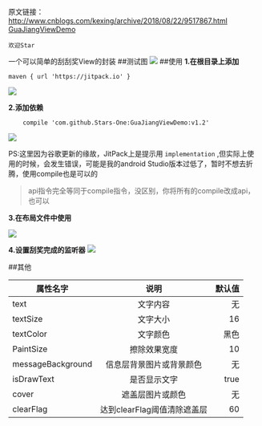 原文链接：http://www.cnblogs.com/kexing/archive/2018/08/22/9517867.html
[GuaJiangViewDemo](https://github.com/Stars-One/CirclePointMove)

`欢迎Star`


一个可以简单的刮刮奖View的封装
##测试图
![](https://images2018.cnblogs.com/blog/1210268/201808/1210268-20180822154915687-2057438815.gif)
##使用
**1.在根目录上添加**

	maven { url 'https://jitpack.io' }
		
![](https://images2018.cnblogs.com/blog/1210268/201808/1210268-20180822143031090-1205396975.png)

**2.添加依赖**

		compile 'com.github.Stars-One:GuaJiangViewDemo:v1.2'
	
![](https://images2018.cnblogs.com/blog/1210268/201808/1210268-20180822144425097-744617291.png)

PS:这里因为谷歌更新的缘故，JitPack上是提示用 `implementation` ,但实际上使用的时候，会发生错误，可能是我的android Studio版本过低了，暂时不想去折腾，使用compile也是可以的
 
>api指令完全等同于compile指令，没区别，你将所有的compile改成api，也可以

**3.在布局文件中使用**

![](https://images2018.cnblogs.com/blog/1210268/201808/1210268-20180822144920781-533871503.png)

**4.设置刮奖完成的监听器**
![](https://images2018.cnblogs.com/blog/1210268/201808/1210268-20180822145603405-31856029.png)

##其他

| 属性名字 | 说明 | 默认值 |
| - | :-: | -: |
| text| 文字内容| 无 |
| textSize| 文字大小 | 16 |
| textColor | 文字颜色 | 黑色 |
| PaintSize| 擦除效果宽度 | 10 |
| messageBackground | 信息层背景图片或背景颜色 | 无 |
| isDrawText | 是否显示文字 | true |
|cover | 遮盖层图片或颜色 | 无 |
| clearFlag  |  达到clearFlag阈值清除遮盖层 | 60 |